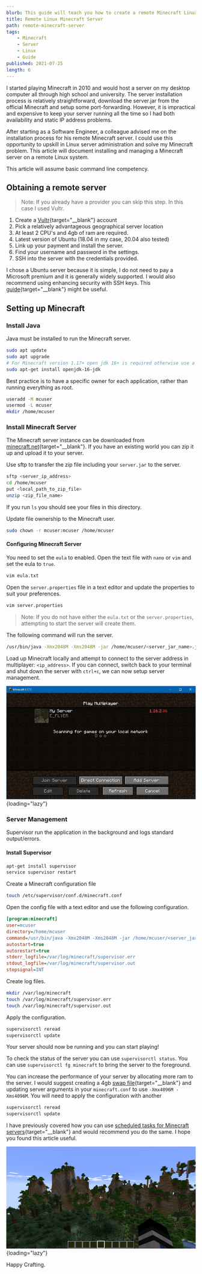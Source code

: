 ```yaml
---
blurb: This guide will teach you how to create a remote Minecraft Linux server.
title: Remote Linux Minecraft Server
path: remote-minecraft-server
tags:
    - Minecraft
    - Server
    - Linux
    - Guide
published: 2021-07-25
length: 6
---
```


I started playing Minecraft in 2010 and would host a server on my desktop computer all through high school and university. The server installation process is relatively straightforward, download the server.jar from the official Minecraft and setup some port-forwarding. However, it is impractical and expensive to keep your server running all the time so I had both availability and static IP address problems.

After starting as a Software Engineer, a colleague advised me on the installation process for his remote Minecraft server. I could use this opportunity to upskill in Linux server administration and solve my Minecraft problem. This article will document installing and managing a Minecraft server on a remote Linux system.

This article will assume basic command line competency.

## Obtaining a remote server

> Note: If you already have a provider you can skip this step. In this case I used Vultr.

1. Create a [Vultr](https://www.vultr.com/){target="__blank"} account
2. Pick a relatively advantageous geographical server location
3. At least 2 CPU's and 4gb of ram are required.
4. Latest version of Ubuntu (18.04 in my case, 20.04 also tested)
5. Link up your payment and install the server.
6. Find your username and password in the settings.
7. SSH into the server with the credentials provided.

I chose a Ubuntu server because it is simple, I do not need to pay a Microsoft premium and it is generally widely supported. I would also recommend using enhancing security with SSH keys. This [guide](https://confluence.atlassian.com/bitbucketserver/creating-ssh-keys-776639788.html){target="__blank"} might be useful.

## Setting up Minecraft

### Install Java

Java must be installed to run the Minecraft server.

```bash
sudo apt update
sudo apt upgrade
# For Minecraft version 1.17+ open jdk 16+ is required otherwise use a different version.
sudo apt-get install openjdk-16-jdk
```

Best practice is to have a specific owner for each application, rather than running everything as root.

```bash
useradd -M mcuser
usermod -L mcuser
mkdir /home/mcuser
```

### Install Minecraft Server

The Minecraft server instance can be downloaded from [minecraft.net](https://www.minecraft.net/en-us/download/server){target="__blank"}. If you have an existing world you can zip it up and upload it to your server.

Use sftp to transfer the zip file including your `server.jar` to the server.

```bash
sftp <server_ip_address>
cd /home/mcuser
put <local_path_to_zip_file>
unzip <zip_file_name>
```

If you run `ls` you should see your files in this directory.

Update file ownership to the Minecraft user.

```bash
sudo chown -r mcuser:mcuser /home/mcuser
```

#### Configuring Minecraft Server

You need to set the `eula` to enabled. Open the text file with `nano` or `vim` and set the eula to `true`.

```bash
vim eula.txt
```

Open the `server.properties` file in a text editor and update the properties to suit your preferences.

```bash
vim server.properties
```

> Note: If you do not have either the `eula.txt` or the `server.properties`, attempting to start the server will create them.

The following command will run the server.

```bash
/usr/bin/java -Xmx2048M -Xms2048M -jar /home/mcuser/<server_jar_name>.jar nogui
```

Load up Minecraft locally and attempt to connect to the server address in multiplayer: `<ip_address>`. If you can connect, switch back to your terminal and shut down the server with `ctrl+c`, we can now setup server management.

![Minecraft Server Browser](Assets/remote-minecraft-server/server-browser.jpg){loading="lazy"}

### Server Management

Supervisor run the application in the background and logs standard output/errors.

#### Install Supervisor

```bash
apt-get install supervisor
service supervisor restart
```

Create a Minecraft configuration file

```bash
touch /etc/supervisor/conf.d/minecraft.conf
```

Open the config file with a text editor and use the following configuration.

```ini
[program:minecraft]
user=mcuser
directory=/home/mcuser
command=/usr/bin/java -Xmx2048M -Xms2048M -jar /home/mcuser/<server_jar_name>.jar nogui
autostart=true
autorestart=true
stderr_logfile=/var/log/minecraft/supervisor.err
stdout_logfile=/var/log/minecraft/supervisor.out
stopsignal=INT
```

Create log files.

```bash
mkdir /var/log/minecraft
touch /var/log/minecraft/supervisor.err
touch /var/log/minecraft/supervisor.out
```

Apply the configuration.

```bash
supervisorctl reread
supervisorctl update
```

Your server should now be running and you can start playing!

To check the status of the server you can use `supervisorctl status`. You can use `supervisorctl fg minecraft` to bring the server to the foreground.

You can increase the performance of your server by allocating more ram to the server. I would suggest creating a 4gb [swap file](https://linuxize.com/post/create-a-linux-swap-file/){target="__blank"} and updating server arguments in your `minecraft.conf` to use `-Xmx4096M -Xms4096M`. You will need to apply the configuration with another

```bash
supervisorctl reread
supervisorctl update
```

I have previously covered how you can use [scheduled tasks for Minecraft servers](./scheduled-tasks-minecraft-servers){target="__blank"} and would recommend you do the same. I hope you found this article useful.

![Minecraft Screenshot](Assets/remote-minecraft-server/screenshot.jpg){loading="lazy"}

Happy Crafting.
